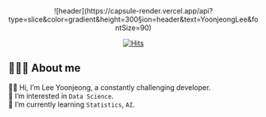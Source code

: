 <div align=center>
![header](https://capsule-render.vercel.app/api?type=slice&color=gradient&height=300&section=header&text=YoonjeongLee&fontSize=90)
	

[![Hits](https://hits.seeyoufarm.com/api/count/incr/badge.svg?url=https%3A%2F%2Fgithub.com%2Fyoonj98&count_bg=%23C76FFF&title_bg=%23555555&icon=&icon_color=%23E7E7E7&title=%F0%9F%91%BB+hits&edge_flat=false)](https://hits.seeyoufarm.com)
</div> 

👩🏻‍💻 About me
---
👋🏻 Hi, I’m Lee Yoonjeong, a constantly challenging developer. <br>
👀 I’m interested in `Data Science`.  <br>
🌱 I’m currently learning `Statistics`, `AI`.  <br>
